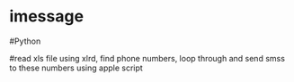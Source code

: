 # imessage

#Python

#read xls file using xlrd, find phone numbers, loop through and send smss to these numbers using apple script
